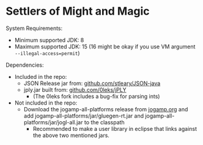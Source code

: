 # Settlers of Might and Magic

System Requirements:
- Minimum supported JDK: 8
- Maximum supported JDK: 15 (16 might be okay if you use VM argument `--illegal-access=permit`)

Dependencies:
- Included in the repo:
	- JSON Release jar from: [github.com/stleary/JSON-java](https://github.com/stleary/JSON-java)  
	- jply.jar built from: [github.com/0leks/jPLY](https://github.com/0leks/jPLY) 
		- (The 0leks fork includes a bug-fix for parsing ints)
- Not included in the repo:
	- Download the jogamp-all-platforms release from [jogamp.org](https://jogamp.org/) and add jogamp-all-platforms/jar/gluegen-rt.jar and jogamp-all-platforms/jar/jogl-all.jar to the classpath
		- Recommended to make a user library in eclipse that links against the above two mentioned jars.
